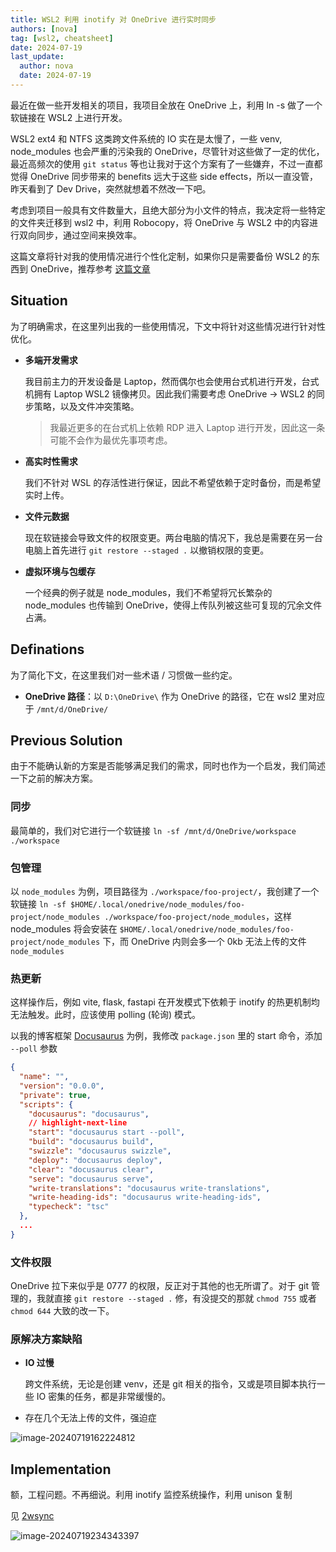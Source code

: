 ```yaml
---
title: WSL2 利用 inotify 对 OneDrive 进行实时同步
authors: [nova]
tag: [wsl2, cheatsheet]
date: 2024-07-19
last_update:
  author: nova
  date: 2024-07-19
---
```


最近在做一些开发相关的项目，我项目全放在 OneDrive 上，利用 ln -s 做了一个软链接在 WSL2 上进行开发。

WSL2 ext4 和 NTFS 这类跨文件系统的 IO 实在是太慢了，一些 venv, node_modules 也会严重的污染我的 OneDrive，尽管针对这些做了一定的优化，最近高频次的使用 `git status` 等也让我对于这个方案有了一些嫌弃，不过一直都觉得 OneDrive 同步带来的 benefits 远大于这些 side effects，所以一直没管，昨天看到了 Dev Drive，突然就想着不然改一下吧。

考虑到项目一般具有文件数量大，且绝大部分为小文件的特点，我决定将一些特定的文件夹迁移到 wsl2 中，利用 Robocopy，将 OneDrive 与 WSL2 中的内容进行双向同步，通过空间来换效率。



这篇文章将针对我的使用情况进行个性化定制，如果你只是需要备份 WSL2 的东西到 OneDrive，推荐参考 [这篇文章](https://tonym.us/wsl2-backup-to-onedrive-cloud.html)

<!--truncate-->

## Situation

为了明确需求，在这里列出我的一些使用情况，下文中将针对这些情况进行针对性优化。

- **多端开发需求**

  我目前主力的开发设备是 Laptop，然而偶尔也会使用台式机进行开发，台式机拥有 Laptop WSL2 镜像拷贝。因此我们需要考虑 OneDrive -> WSL2 的同步策略，以及文件冲突策略。

  > 我最近更多的在台式机上依赖 RDP 进入 Laptop 进行开发，因此这一条可能不会作为最优先事项考虑。

- **高实时性需求**

  我们不针对 WSL 的存活性进行保证，因此不希望依赖于定时备份，而是希望实时上传。

- **文件元数据**

  现在软链接会导致文件的权限变更。两台电脑的情况下，我总是需要在另一台电脑上首先进行 `git restore --staged .` 以撤销权限的变更。

- **虚拟环境与包缓存**

  一个经典的例子就是 node_modules，我们不希望将冗长繁杂的 node_modules 也传输到 OneDrive，使得上传队列被这些可复现的冗余文件占满。



## Definations

为了简化下文，在这里我们对一些术语 / 习惯做一些约定。

- **OneDrive 路径**：以 `D:\OneDrive\` 作为 OneDrive 的路径，它在 wsl2 里对应于 `/mnt/d/OneDrive/`



## Previous Solution

由于不能确认新的方案是否能够满足我们的需求，同时也作为一个启发，我们简述一下之前的解决方案。

### 同步

最简单的，我们对它进行一个软链接 `ln -sf /mnt/d/OneDrive/workspace ./workspace`

### 包管理

以 `node_modules` 为例，项目路径为 `./workspace/foo-project/`，我创建了一个软链接 `ln -sf $HOME/.local/onedrive/node_modules/foo-project/node_modules ./workspace/foo-project/node_modules`，这样 node_modules 将会安装在 `$HOME/.local/onedrive/node_modules/foo-project/node_modules` 下，而 OneDrive 内则会多一个 0kb 无法上传的文件 `node_modules`

### 热更新

这样操作后，例如 vite, flask, fastapi 在开发模式下依赖于 inotify 的热更机制均无法触发。此时，应该使用 polling (轮询) 模式。

以我的博客框架 [Docusaurus](https://docusaurus.io/) 为例，我修改 `package.json` 里的 start 命令，添加 `--poll` 参数

```json title="package.json"
{
  "name": "",
  "version": "0.0.0",
  "private": true,
  "scripts": {
    "docusaurus": "docusaurus",
    // highlight-next-line
    "start": "docusaurus start --poll",
    "build": "docusaurus build",
    "swizzle": "docusaurus swizzle",
    "deploy": "docusaurus deploy",
    "clear": "docusaurus clear",
    "serve": "docusaurus serve",
    "write-translations": "docusaurus write-translations",
    "write-heading-ids": "docusaurus write-heading-ids",
    "typecheck": "tsc"
  },
  ...
}
```

### 文件权限

OneDrive 拉下来似乎是 0777 的权限，反正对于其他的也无所谓了。对于 git 管理的，我就直接 `git restore --staged .` 修，有没提交的那就 `chmod 755` 或者 `chmod 644` 大致的改一下。



### 原解决方案缺陷

- **IO 过慢**

  跨文件系统，无论是创建 venv，还是 git 相关的指令，又或是项目脚本执行一些 IO 密集的任务，都是非常缓慢的。

- 存在几个无法上传的文件，强迫症

![image-20240719162224812](https://cdn.ova.moe/img/image-20240719162224812.png)

## Implementation

额，工程问题。不再细说。利用 inotify 监控系统操作，利用 unison 复制

见 [2wsync](https://github.com/MuelNova/2wsync)

![image-20240719234343397](https://cdn.ova.moe/img/image-20240719234343397.png)